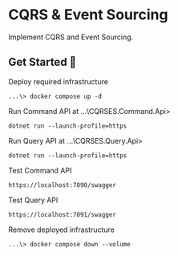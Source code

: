 # CQRS & Event Sourcing

Implement CQRS and Event Sourcing.

## Get Started 🚀

Deploy required infrastructure

```shell
...\> docker compose up -d
```

Run Command API at ...\CQRSES.Command.Api>

```shell
dotnet run --launch-profile=https
```

Run Query API at ...\CQRSES.Query.Api>

```shell
dotnet run --launch-profile=https
```

Test Command API

```shell
https://localhost:7090/swagger
```

Test Query API

```shell
https://localhost:7091/swagger
```

Remove deployed infrastructure

```shell
...\> docker compose down --volume
```